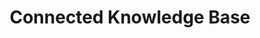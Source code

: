 ---
title: Connected Knowledge Base
description: The visualization of the graph for connected articles. The unconnected articles are ignored.
---
